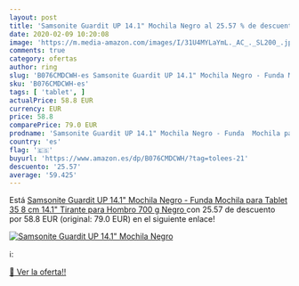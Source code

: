 ```yaml
---
layout: post
title: 'Samsonite Guardit UP 14.1" Mochila Negro al 25.57 % de descuento'
date: 2020-02-09 10:20:08
image: 'https://m.media-amazon.com/images/I/31U4MYLaYmL._AC_._SL200_.jpg'
comments: true
category: ofertas
author: ring
slug: 'B076CMDCWH-es Samsonite Guardit UP 14.1" Mochila Negro - Funda Mochila...'
sku: 'B076CMDCWH-es'
tags: [ 'tablet', ]
actualPrice: 58.8 EUR
currency: EUR
price: 58.8
comparePrice: 79.0 EUR
prodname: 'Samsonite Guardit UP 14.1" Mochila Negro - Funda  Mochila para Tablet  35 8 cm  14.1"   Tirante para Hombro  700 g  Negro '
country: 'es'
flag: '🇪🇸'
buyurl: 'https://www.amazon.es/dp/B076CMDCWH/?tag=tolees-21'
descuento: '25.57'
average: '59.425'
---
```


Está [Samsonite Guardit UP 14.1" Mochila Negro - Funda  Mochila para Tablet  35 8 cm  14.1"   Tirante para Hombro  700 g  Negro ](https://www.amazon.es/dp/B076CMDCWH/?tag=tolees-21) con 25.57 de descuento por 58.8 EUR (original: 79.0 EUR) en el siguiente enlace!

[![Samsonite Guardit UP 14.1" Mochila Negro](https://m.media-amazon.com/images/I/31U4MYLaYmL._AC_._SL200_.jpg)](https://www.amazon.es/dp/B076CMDCWH/?tag=tolees-21)

ℹ️:


[🛒 Ver la oferta!!](https://www.amazon.es/dp/B076CMDCWH/?tag=tolees-21)
